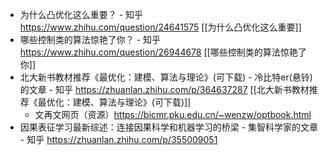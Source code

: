 - 为什么凸优化这么重要？ - 知乎
  https://www.zhihu.com/question/24641575 
  [[为什么凸优化这么重要]]
- 哪些控制类的算法惊艳了你？ - 知乎
  https://www.zhihu.com/question/26944678
  [[哪些控制类的算法惊艳了你]]
- 北大新书教材推荐《最优化：建模、算法与理论》(可下载) - 冷比特er(悬铃)的文章 - 知乎
  https://zhuanlan.zhihu.com/p/364637287
  [[北大新书教材推荐《最优化：建模、算法与理论》(可下载)]]
	- 文再文网页（资源）https://bicmr.pku.edu.cn/~wenzw/optbook.html
- 因果表征学习最新综述：连接因果科学和机器学习的桥梁 - 集智科学家的文章 - 知乎
  https://zhuanlan.zhihu.com/p/355009051